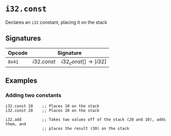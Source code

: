 
# `i32.const`

Declares an `i32` constant, placing it on the stack



## Signatures

| Opcode | Signature |
|--------|-----------|
| `0x41` | $i32.const \quad i32_const [ ] \to [ i32 ]$ |



## Examples

### Adding two constants

```wasm
i32.const 10    ;; Places 10 on the stack
i32.const 20    ;; Places 20 on the stack

i32.add         ;; Takes two values off of the stack (20 and 10), adds them, and
                ;; places the result (30) on the stack
```
